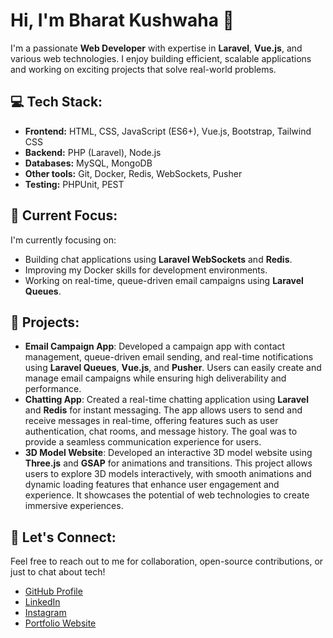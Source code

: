 # Hi, I'm Bharat Kushwaha 👋

I'm a passionate **Web Developer** with expertise in **Laravel**, **Vue.js**, and various web technologies. I enjoy building efficient, scalable applications and working on exciting projects that solve real-world problems.

## 💻 Tech Stack:
- **Frontend:** HTML, CSS, JavaScript (ES6+), Vue.js, Bootstrap, Tailwind CSS
- **Backend:** PHP (Laravel), Node.js
- **Databases:** MySQL, MongoDB
- **Other tools:** Git, Docker, Redis, WebSockets, Pusher
- **Testing:** PHPUnit, PEST

## 🌱 Current Focus:
I'm currently focusing on:
- Building chat applications using **Laravel WebSockets** and **Redis**.
- Improving my Docker skills for development environments.
- Working on real-time, queue-driven email campaigns using **Laravel Queues**.

## 🚀 Projects:
- **Email Campaign App**: Developed a campaign app with contact management, queue-driven email sending, and real-time notifications using **Laravel Queues**, **Vue.js**, and **Pusher**. Users can easily create and manage email campaigns while ensuring high deliverability and performance.
- **Chatting App**: Created a real-time chatting application using **Laravel** and **Redis** for instant messaging. The app allows users to send and receive messages in real-time, offering features such as user authentication, chat rooms, and message history. The goal was to provide a seamless communication experience for users.
- **3D Model Website**: Developed an interactive 3D model website using **Three.js** and **GSAP** for animations and transitions. This project allows users to explore 3D models interactively, with smooth animations and dynamic loading features that enhance user engagement and experience. It showcases the potential of web technologies to create immersive experiences.

## 💬 Let's Connect:
Feel free to reach out to me for collaboration, open-source contributions, or just to chat about tech!
- [GitHub Profile](https://github.com/bharatagra1607)
- [LinkedIn](https://www.linkedin.com/in/bharat-kushwaha)
- [Instagram](https://www.instagram.com/k.bharatcv)
- [Portfolio Website](https://bharatcv.com)
